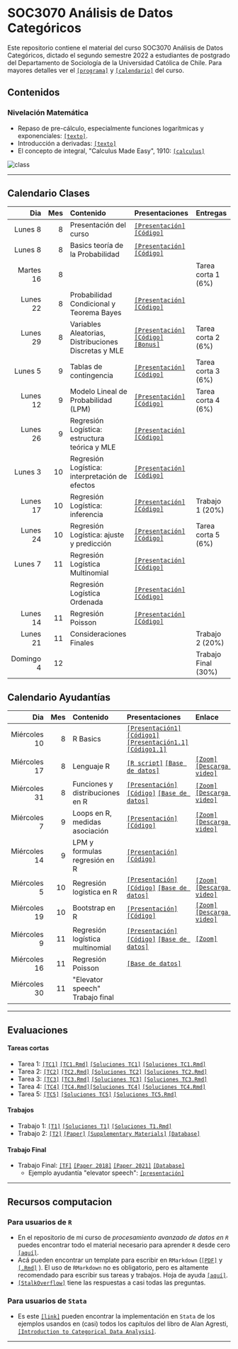 # SOC3070 Análisis de Datos Categóricos

Este repositorio contiene el material del curso SOC3070 Análisis de Datos Categóricos, dictado el segundo semestre 2022 a estudiantes de postgrado del Departamento de Sociología de la Universidad Católica de Chile. Para mayores detalles ver el [`[programa]`](files/syllabus_soc3070.pdf) y [`[calendario]`](#Calendario) del curso.

## Contenidos

### Nivelación Matemática

- Repaso de pre-cálculo, especialmente funciones logarítmicas y exponenciales: [`[texto]`](files/pre_calculo.pdf).
- Introducción a derivadas: [`[texto]`](https://www.mathsisfun.com/calculus/derivatives-introduction.html)
- El concepto de integral, "Calculus Made Easy", 1910: [`[calculus]`](files/calculus_easy.jpg)

![class](files/class.png)

---

## Calendario Clases

| Dia          | Mes  | Contenido                                             | Presentaciones | Entregas            | 
| ---:         | ---: | :---------------------------------------------------- | :------------- | :-------------      | 
| Lunes 8      | 8    | Presentación del curso                                | [`[Presentación]`](https://mebucca.github.io/cda_soc3070/slides/class_0/class_0#1) [`[Código]`](slides/class_0/class_0.Rmd)                 |                     |
| Lunes 8      | 8    | Basics teoría de la Probabilidad                      | [`[Presentación]`](https://mebucca.github.io/cda_soc3070/slides/class_1/class_1#1) [`[Código]`](slides/class_1/class_1.Rmd)                |                     |
| Martes 16     | 8    |             |                | Tarea corta 1 (6%)  |
| Lunes 22     | 8    | Probabilidad Condicional y Teorema Bayes              |   [`[Presentación]`](https://mebucca.github.io/cda_soc3070/slides/class_2/class_2#1) [`[Código]`](slides/class_2/class_2.Rmd)             | |
| Lunes 29     | 8    | Variables Aleatorias, Distribuciones Discretas y MLE  |    [`[Presentación]`](https://mebucca.github.io/cda_soc3070/slides/class_3/class_3#1) [`[Código]`](slides/class_3/class_3.Rmd)    [`[Bonus]`](https://mebucca.github.io/cda_soc3070/slides/class_4/class_4#1)        | Tarea corta 2 (6%)  |
| Lunes 5      | 9    | Tablas de contingencia                                |[`[Presentación]`](https://mebucca.github.io/cda_soc3070/slides/class_5/class_5#1) [`[Código]`](slides/class_5/class_5.Rmd)                | Tarea corta 3 (6%)  |                  
| Lunes 12     | 9    | Modelo Lineal de Probabilidad (LPM)                   | [`[Presentación]`](https://mebucca.github.io/cda_soc3070/slides/class_7/class_7#1) [`[Código]`](slides/class_7/class_7.Rmd)                 | Tarea corta 4 (6%)  |
| Lunes 26     | 9    | Regresión Logística: estructura teórica y MLE         | [`[Presentación]`](https://mebucca.github.io/cda_soc3070/slides/class_9/class_9#1) [`[Código]`](slides/class_9/class_9.Rmd)               |                     |
| Lunes 3      | 10   | Regresión Logística: interpretación de efectos        | [`[Presentación]`](https://mebucca.github.io/cda_soc3070/slides/class_10/class_10#1) [`[Código]`](slides/class_10/class_10.Rmd)               |                     |
| Lunes 17     | 10   | Regresión Logística: inferencia                       | [`[Presentación]`](https://mebucca.github.io/cda_soc3070/slides/class_11/class_11#1) [`[Código]`](slides/class_11/class_11.Rmd)               |  Trabajo 1 (20%)    |
| Lunes 24     | 10   | Regresión Logística: ajuste y predicción              | [`[Presentación]`](https://mebucca.github.io/cda_soc3070/slides/class_12/class_12#1) [`[Código]`](slides/class_12/class_12.Rmd)               |  Tarea corta 5 (6%) |
| Lunes 7      | 11   | Regresión Logística Multinomial                       | [`[Presentación]`](https://mebucca.github.io/cda_soc3070/slides/class_13/class_13#1) [`[Código]`](slides/class_13/class_13.Rmd)               |                     |
|              |      | Regresión Logística Ordenada                          | [`[Presentación]`](https://mebucca.github.io/cda_soc3070/slides/class_14/class_14#1) [`[Código]`](slides/class_14/class_14.Rmd)               |                     |
| Lunes 14     | 11   | Regresión Poisson                                     | [`[Presentación]`](https://mebucca.github.io/cda_soc3070/slides/class_15/class_15#1) [`[Código]`](slides/class_15/class_15.Rmd)               |                     |
| Lunes 21     | 11   | Consideraciones Finales                               |                |  Trabajo 2 (20%)    |
| Domingo 4    | 12   |                                                       |                | Trabajo Final (30%) |



## Calendario Ayudantías

| Dia          | Mes  | Contenido                                       | Presentaciones | Enlace           | 
| ---:         | ---: | :----------                                     | :------------- |   :------------- |
| Miércoles 10 | 8    | R Basics                                        | [`[Presentación1]`](ta/ta_1/ta_1.pdf) [`[Código1]`](ta/ta_1/ta_1.Rmd) [`[Presentación1.1]`](ta/ta_1/ta_1_2.pdf) [`[Código1.1]`](ta/ta_1/ta_1_2.Rmd)                |                | 
| Miércoles 17 | 8    | Lenguaje R                                      | [`[R script]`](ta/ta_2/ta_2.R)  [`[Base de datos]`](ta/ta_2/base_OCS.xlsx)         |   [`[Zoom]`](https://us02web.zoom.us/j/81771419396?pwd=cWZKR2dDVHZvZlpTb2VIUDdsL3hoUT09) [`[Descarga video]`](https://us02web.zoom.us/rec/share/H8_yxlFuCoxvU2tm7KiOCxhQgrq12vRJzW_r_3H9YFqxO85qn2qRruvrRnlnmEo3.wF-xnfJm2n3RQcGc)             |
| Miércoles 31 | 8    | Funciones y distribuciones en R                 | [`[Presentación]`](ta/ta_3/ta_3.pdf) [`[Código]`](ta/ta_3/ta_3.Rmd) [`[Base de datos]`](ta/ta_3/data_OCS.Rdata)              | [`[Zoom]`](https://us02web.zoom.us/j/82723687266?pwd=WU5pcmNqOGk0VTdYdStScHAvQmVUdz09) [`[Descarga video]`](https://us02web.zoom.us/rec/share/9OGfMKCpnbOInT_gtHSH_p39GsoNE1deUukhuuAu-7PowKcPZ7b9S7tKMzCulV4X.CT1mE9GX7qPwrQ6Z)   | 
| Miércoles 7  | 9    | Loops en R, medidas asociación                  |  [`[Presentación]`](ta/ta_4/ta_4.pdf) [`[Código]`](ta/ta_4/ta_4.Rmd)        | [`[Zoom]`](https://us02web.zoom.us/j/82000036979?pwd=cFNJeWIwSFE2bnpyMjE0KzRMQnBqdz09) [`[Descarga video]`](https://us02web.zoom.us/rec/share/dJC9k6BECq6Q-YnNvRm2sqcyyPFudaiQYA-c5qrN-yOgu7VqgUrqedbuV-UD_wqf.s4GCq267BHEjDMwf)  |
| Miércoles 14 | 9    | LPM y formulas regresión en R                   |  [`[Presentación]`](ta/ta_5/ta_5.pdf) [`[Código]`](ta/ta_5/ta_5.Rmd)             | 
| Miércoles 5  | 10   | Regresión logística en R                        | [`[Presentación]`](ta/ta_6/ta_6.pdf) [`[Código]`](ta/ta_6/ta_6.Rmd)  [`[Base de datos]`](ta/ta_6/data_OCS_2.RData)                | [`[Zoom]`](https://us02web.zoom.us/j/81187890211?pwd=bkswRmUrUk1mU1YzbTVNcWNTUkJlZz09) [`[Descarga video]`](https://us02web.zoom.us/rec/share/T8hNew7SG5mT1XX3BgJxdQUcebsmBGbs7l01REqukS2H6zEx42A218EYeYM8OvHy.krqgUrra2wtEXoXa)|
| Miércoles 19 | 10   | Bootstrap en R                                  | [`[Presentación]`](ta/ta_7/ta_7.pdf) [`[Código]`](ta/ta_7/ta_7.Rmd)               | [`[Zoom]`](https://us02web.zoom.us/j/83035144157?pwd=T2V0d2d2YmxYbDduVTlSQ1F1Q2M1dz09) [`[Descarga video]`](https://us02web.zoom.us/rec/share/Dj3NcZp8NV2U5-huLYtFncr38tF8k6SrFLBrrzcb_T4f-ql1V2Mo96fNuFmWxxJP.iwy9vvY0s4b2f03K)|
| Miércoles 9  | 11   | Regresión logística multinomial                 | [`[Presentación]`](ta/ta_8/ta_8.pdf) [`[Código]`](ta/ta_8/ta_8.Rmd)  [`[Base de datos]`](ta/ta_8/data_OCS_3.Rdata)    |  [`[Zoom]`](https://us02web.zoom.us/j/86481086541?pwd=c0tQWGFkRzEwN0NIWFpBanNOOTRCdz09) |
| Miércoles 16 | 11   | Regresión Poisson                               |  [`[Base de datos]`](ta/ta_9/nonmel.Rdata)              | |
| Miércoles 30 | 11   | "Elevator speech" Trabajo final                 |                | |


---

## Evaluaciones

#### Tareas cortas

- Tarea 1: [`[TC1]`](homework/tc_1.pdf) [`[TC1.Rmd]`](homework/tc_1.Rmd) [`[Soluciones TC1]`](homework/tc_1_answers.pdf) [`[Soluciones TC1.Rmd]`](homework/tc_1_answers.Rmd)
- Tarea 2: [`[TC2]`](homework/tc_2.pdf) [`[TC2.Rmd]`](homework/tc_2.Rmd) [`[Soluciones TC2]`](homework/tc_2_answers.pdf) [`[Soluciones TC2.Rmd]`](homework/tc_2_answers.Rmd)
- Tarea 3: [`[TC3]`](homework/tc_3.pdf) [`[TC3.Rmd]`](homework/tc_3.Rmd) [`[Soluciones TC3]`](homework/tc_3_answers.pdf) [`[Soluciones TC3.Rmd]`](homework/tc_3_answers.Rmd)
- Tarea 4: [`[TC4]`](homework/tc_4.pdf) [`[TC4.Rmd]`](homework/tc_4.Rmd)[`[Soluciones TC4]`](homework/tc_4_answers.pdf) [`[Soluciones TC4.Rmd]`](homework/tc_4_answers.Rmd)
- Tarea 5: [`[TC5]`](homework/tc_5.pdf) [`[Soluciones TC5]`](homework/tc_5_answers.pdf) [`[Soluciones TC5.Rmd]`](homework/tc_5_answers.Rmd)

#### Trabajos

- Trabajo 1: [`[T1]`](https://mebucca.github.io/cda_soc3070/homework/t_1/t_1#1) [`[Soluciones T1]`](https://mebucca.github.io/cda_soc3070/homework/t_1/t_1_answers#1) [`[Soluciones T1.Rmd]`](homework/t_1/t_1_answers.Rmd)
- Trabajo 2: [`[T2]`](https://mebucca.github.io/cda_soc3070/homework/t_2/t_2#1) [`[Paper]`](homework/t_1/paper.pdf) [`[Supplementary Materials]`](homework/t_1/sm.pdf) [`[Database]`](homework/t_2/data_t_2.csv)

#### Trabajo Final

- Trabajo Final: [`[TF]`](https://mebucca.github.io/cda_soc3070/homework/tf/tf#1) [`[Paper 2018]`](homework/tf/Silberzahn-etal-2018.pdf) [`[Paper 2021]`](homework/tf/Auspurg-Bruderl-2021.pdf) [`[Database]`](homework/tf/redcard_data.csv)
    - Ejemplo ayudantía "elevator speech": [`[presentación]`](https://mebucca.github.io/cda_soc3070/homework/tf/elevator_speech#1) 

---


## Recursos computacion

### Para usuarios de `R`

  - En el repositorio de mi curso de *procesamiento avanzado de datos en `R`* puedes encontrar todo el material necesario para aprender `R` desde cero [`[aquí]`](https://mebucca.github.io/dar_soc4001/).
  - Acá pueden encontrar un template para escribir en `RMarkdown` ([`[PDF]`](files/template_rmarkdown.pdf) y [`[.Rmd]`](files/template_rmarkdown.Rmd) ). El uso de `RMarkdown` no es obligatorio, pero es altamente recomendado para escribir sus tareas y trabajos. Hoja de ayuda [`[aquí]`](https://rstudio-pubs-static.s3.amazonaws.com/330387_5a40ca72c3b14824acedceb7d34618d1.html).
  - [`[StalkOverflow]`](https://stackoverflow.com/) tiene las respuestas a casi todas las preguntas.
 

 ### Para usuarios de `Stata`

 - Es este [`[link]`](https://stats.idre.ucla.edu/other/examples/icda/) pueden encontrar la implementación en `Stata` de los ejemplos usandos en (casi) todos los capítulos del libro de Alan Agresti, [`[Introduction to Categorical Data Analysis]`](https://www.amazon.com/Introduction-Categorical-Data-Analysis/dp/0471226181). 

---

